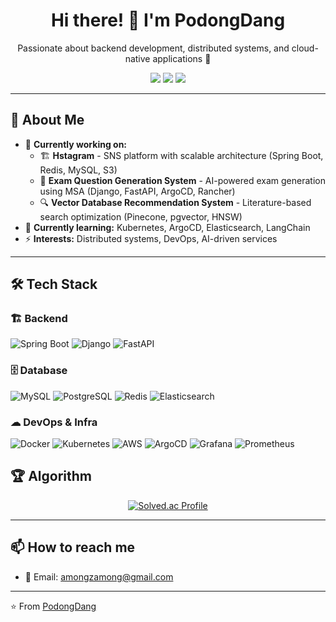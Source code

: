 <h1 align="center">Hi there! 👋 I'm PodongDang</h1>

<p align="center">
  Passionate about backend development, distributed systems, and cloud-native applications 🚀
</p>

<p align="center">
  <a href="mailto:your-email@gmail.com"><img src="https://img.shields.io/badge/Gmail-D14836?style=flat-square&logo=Gmail&logoColor=white"></a>
  <a href="https://www.linkedin.com/in/your-profile/"><img src="https://img.shields.io/badge/LinkedIn-0077B5?style=flat-square&logo=LinkedIn&logoColor=white"></a>
  <a href="https://github.com/PodongDang"><img src="https://img.shields.io/badge/GitHub-181717?style=flat-square&logo=GitHub&logoColor=white"></a>
</p>

---

## 🚀 About Me

- 🔭 **Currently working on:**  
  - 🏗 **Hstagram** - SNS platform with scalable architecture (Spring Boot, Redis, MySQL, S3)  
  - 📝 **Exam Question Generation System** - AI-powered exam generation using MSA (Django, FastAPI, ArgoCD, Rancher)  
  - 🔍 **Vector Database Recommendation System** - Literature-based search optimization (Pinecone, pgvector, HNSW)  
- 🌱 **Currently learning:** Kubernetes, ArgoCD, Elasticsearch, LangChain  
- ⚡ **Interests:** Distributed systems, DevOps, AI-driven services  

---

## 🛠 Tech Stack

### 🏗 Backend
![Spring Boot](https://img.shields.io/badge/Spring%20Boot-6DB33F?style=flat-square&logo=Spring%20Boot&logoColor=white)
![Django](https://img.shields.io/badge/Django-092E20?style=flat-square&logo=Django&logoColor=white)
![FastAPI](https://img.shields.io/badge/FastAPI-009688?style=flat-square&logo=FastAPI&logoColor=white)

### 🗄️ Database
![MySQL](https://img.shields.io/badge/MySQL-4479A1?style=flat-square&logo=MySQL&logoColor=white)
![PostgreSQL](https://img.shields.io/badge/PostgreSQL-4169E1?style=flat-square&logo=PostgreSQL&logoColor=white)
![Redis](https://img.shields.io/badge/Redis-DC382D?style=flat-square&logo=Redis&logoColor=white)
![Elasticsearch](https://img.shields.io/badge/Elasticsearch-005571?style=flat-square&logo=Elasticsearch&logoColor=white)

### ☁ DevOps & Infra
![Docker](https://img.shields.io/badge/Docker-2496ED?style=flat-square&logo=Docker&logoColor=white)
![Kubernetes](https://img.shields.io/badge/Kubernetes-326CE5?style=flat-square&logo=Kubernetes&logoColor=white)
![AWS](https://img.shields.io/badge/AWS-232F3E?style=flat-square&logo=Amazon%20AWS&logoColor=white)
![ArgoCD](https://img.shields.io/badge/ArgoCD-EA4AAA?style=flat-square&logo=argo&logoColor=white)
![Grafana](https://img.shields.io/badge/Grafana-F46800?style=flat-square&logo=Grafana&logoColor=white)
![Prometheus](https://img.shields.io/badge/Prometheus-E6522C?style=flat-square&logo=Prometheus&logoColor=white)

## 🏆 Algorithm

<p align="center">
  <a href="https://solved.ac/bul0323/">
    <img src="http://mazassumnida.wtf/api/v2/generate_badge?boj=bul0323" alt="Solved.ac Profile" />
  </a>
</p>

---

## 📫 How to reach me
- 📩 Email: [amongzamong@gmail.com](amongzamong@gmail.com)    

---

⭐️ From [PodongDang](https://github.com/PodongDang)
